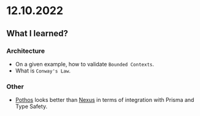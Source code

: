 # 12.10.2022

## What I learned?

### Architecture

- On a given example, how to validate `Bounded Contexts`.
- What is `Conway's Law`.

### Other

- [Pothos](https://pothos-graphql.dev/) looks better than [Nexus](https://nexusjs.org/) in terms of integration with Prisma and Type Safety.
